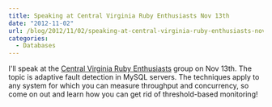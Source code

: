 ```yaml
---
title: Speaking at Central Virginia Ruby Enthusiasts Nov 13th
date: "2012-11-02"
url: /blog/2012/11/02/speaking-at-central-virginia-ruby-enthusiasts-nov-13th/
categories:
  - Databases
---
```

I'll speak at the [Central Virginia Ruby Enthusiasts](http://www.meetup.com/804RVA/events/85518862/) group on Nov 13th. The topic is adaptive fault detection in MySQL servers. The techniques apply to any system for which you can measure throughput and concurrency, so come on out and learn how you can get rid of threshold-based monitoring!


